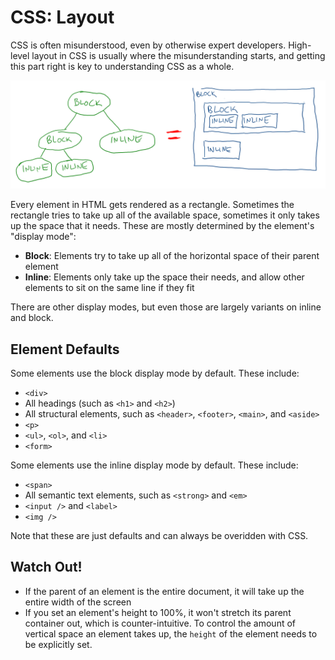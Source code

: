 # CSS: Layout

CSS is often misunderstood, even by otherwise expert developers. High-level layout in CSS is usually where the misunderstanding starts, and getting this part right is key to understanding CSS as a whole.

![CSS Layout](assets/css-layout.png)

Every element in HTML gets rendered as a rectangle. Sometimes the rectangle tries to take up all of the available space, sometimes it only takes up the space that it needs. These are mostly determined by the element's "display mode":

* **Block**: Elements try to take up all of the horizontal space of their parent element
* **Inline**: Elements only take up the space their needs, and allow other elements to sit on the same line if they fit

There are other display modes, but even those are largely variants on inline and block.

## Element Defaults

Some elements use the block display mode by default. These include:

* `<div>`
* All headings (such as `<h1>` and `<h2>`)
* All structural elements, such as `<header>`, `<footer>`, `<main>`, and `<aside>`
* `<p>`
* `<ul>`, `<ol>`, and `<li>`
* `<form>`

Some elements use the inline display mode by default. These include:

* `<span>`
* All semantic text elements, such as `<strong>` and `<em>`
* `<input />` and `<label>`
* `<img />`

Note that these are just defaults and can always be overidden with CSS.

## Watch Out!

* If the parent of an element is the entire document, it will take up the entire width of the screen
* If you set an element's height to 100%, it won't stretch its parent container out, which is counter-intuitive. To control the amount of vertical space an element takes up, the `height` of the element needs to be explicitly set.
